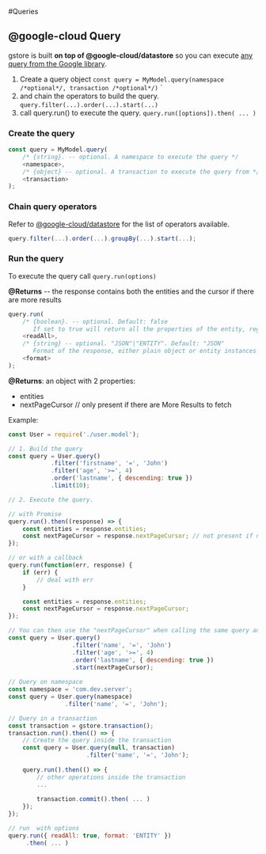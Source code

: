 #Queries

## @google-cloud Query

gstore is built **on top of @google-cloud/datastore** so you can execute [any query from the Google library](https://googlecloudplatform.github.io/google-cloud-node/#/docs/datastore/master/datastore/query).  

1. Create a query object `const query = MyModel.query(namespace /*optional*/, transaction /*optional*/)`
`
2. and chain the operators to build the query. `query.filter(...).order(...).start(...)`
3. call query.run() to execute the query. `query.run([options]).then( ... )`


### Create the query

```js
const query = MyModel.query(
    /* {string}. -- optional. A namespace to execute the query */
    <namespace>,
    /* {object} -- optional. A transaction to execute the query from */
    <transaction>
);
```

### Chain query operators

Refer to [@google-cloud/datastore](https://googlecloudplatform.github.io/google-cloud-node/#/docs/datastore/master/datastore/query) for the list of operators available.

```js
query.filter(...).order(...).groupBy(...).start(...);
```  

### Run the query
To execute the query call `query.run(options)`

**@Returns** -- the response contains both the entities and the cursor if there are more results

```js
query.run(
    /* {boolean}. -- optional. Default: false
       If set to true will return all the properties of the entity, regardless of the *read* parameter defined in the Schema */
    <readAll>,
    /* {string} -- optional. "JSON"|"ENTITY". Default: "JSON"
       Format of the response, either plain object or entity instances  */
    <format>
);
```

**@Returns**: an object with 2 properties:
- entities
- nextPageCursor // only present if there are More Results to fetch

Example:
```js
const User = require('./user.model');

// 1. Build the query
const query = User.query()
            .filter('firstname', '=', 'John')
            .filter('age', '>=', 4)
            .order('lastname', { descending: true })
            .limit(10);

// 2. Execute the query.

// with Promise
query.run().then((response) => {
    const entities = response.entities;
    const nextPageCursor = response.nextPageCursor; // not present if no more results
});

// or with a callback
query.run(function(err, response) {
    if (err) {
        // deal with err
    }

    const entities = response.entities;
    const nextPageCursor = response.nextPageCursor;
});

// You can then use the "nextPageCursor" when calling the same query and pass it as start value
const query = User.query()
                  .filter('name', '=', 'John')
                  .filter('age', '>=', 4)
                  .order('lastname', { descending: true })
                  .start(nextPageCursor);
                  
// Query on namespace
const namespace = 'com.dev.server';
const query = User.query(namespace)
                .filter('name', '=', 'John');

// Query in a transaction
const transaction = gstore.transaction();
transaction.run().then(() => {
    // Create the query inside the transaction
    const query = User.query(null, transaction)
                      .filter('name', '=', 'John');
   
    query.run().then(() => {
        // other operations inside the transaction
        ...
  		
        transaction.commit().then( ... )
    });	
});

// run  with options
query.run({ readAll: true, format: 'ENTITY' })
     .then( ... )
```

